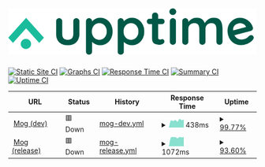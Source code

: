 # [![Upptime](./assets/logo.svg)](http://mog-status.elchronicle.io)

[![Static Site CI](https://github.com/cravemob/mog-status/workflows/Static%20Site%20CI/badge.svg)](https://github.com/cravemob/mog-status/actions?query=workflow%3A%22Static+Site+CI%22)
[![Graphs CI](https://github.com/cravemob/mog-status/workflows/Graphs%20CI/badge.svg)](https://github.com/cravemob/mog-status/actions?query=workflow%3A%22Graphs+CI%22)
[![Response Time CI](https://github.com/cravemob/mog-status/workflows/Response%20Time%20CI/badge.svg)](https://github.com/cravemob/mog-status/actions?query=workflow%3A%22Response+Time+CI%22)
[![Summary CI](https://github.com/cravemob/mog-status/workflows/Summary%20CI/badge.svg)](https://github.com/cravemob/mog-status/actions?query=workflow%3A%22Summary+CI%22)
[![Uptime CI](https://github.com/cravemob/mog-status/workflows/Uptime%20CI/badge.svg)](https://github.com/cravemob/mog-status/actions?query=workflow%3A%22Uptime+CI%22)

<!--start: status pages-->
<!-- This summary is generated by Upptime (https://github.com/upptime/upptime) -->
<!-- Do not edit this manually, your changes will be overwritten -->
<!-- prettier-ignore -->
| URL | Status | History | Response Time | Uptime |
| --- | ------ | ------- | ------------- | ------ |
| <img alt="" src="https://favicons.githubusercontent.com/ec2-13-125-98-107.ap-northeast-2.compute.amazonaws.com" height="13"> [Mog (dev)](http://ec2-13-125-98-107.ap-northeast-2.compute.amazonaws.com:30000) | 🟥 Down | [mog-dev.yml](https://github.com/Cravemob/mog-status/commits/master/history/mog-dev.yml) | <details><summary><img alt="Response time graph" src="./graphs/mog-dev/response-time-week.png" height="20"> 438ms</summary><br><a href="https://mog-status.elchronicle.io/history/mog-dev"><img alt="Response time 958" src="https://img.shields.io/endpoint?url=https%3A%2F%2Fraw.githubusercontent.com%2FCravemob%2Fmog-status%2Fmaster%2Fapi%2Fmog-dev%2Fresponse-time.json"></a><br><a href="https://mog-status.elchronicle.io/history/mog-dev"><img alt="24-hour response time 413" src="https://img.shields.io/endpoint?url=https%3A%2F%2Fraw.githubusercontent.com%2FCravemob%2Fmog-status%2Fmaster%2Fapi%2Fmog-dev%2Fresponse-time-day.json"></a><br><a href="https://mog-status.elchronicle.io/history/mog-dev"><img alt="7-day response time 438" src="https://img.shields.io/endpoint?url=https%3A%2F%2Fraw.githubusercontent.com%2FCravemob%2Fmog-status%2Fmaster%2Fapi%2Fmog-dev%2Fresponse-time-week.json"></a><br><a href="https://mog-status.elchronicle.io/history/mog-dev"><img alt="30-day response time 434" src="https://img.shields.io/endpoint?url=https%3A%2F%2Fraw.githubusercontent.com%2FCravemob%2Fmog-status%2Fmaster%2Fapi%2Fmog-dev%2Fresponse-time-month.json"></a><br><a href="https://mog-status.elchronicle.io/history/mog-dev"><img alt="1-year response time 958" src="https://img.shields.io/endpoint?url=https%3A%2F%2Fraw.githubusercontent.com%2FCravemob%2Fmog-status%2Fmaster%2Fapi%2Fmog-dev%2Fresponse-time-year.json"></a></details> | <details><summary><a href="https://mog-status.elchronicle.io/history/mog-dev">99.77%</a></summary><a href="https://mog-status.elchronicle.io/history/mog-dev"><img alt="All-time uptime 98.39%" src="https://img.shields.io/endpoint?url=https%3A%2F%2Fraw.githubusercontent.com%2FCravemob%2Fmog-status%2Fmaster%2Fapi%2Fmog-dev%2Fuptime.json"></a><br><a href="https://mog-status.elchronicle.io/history/mog-dev"><img alt="24-hour uptime 98.40%" src="https://img.shields.io/endpoint?url=https%3A%2F%2Fraw.githubusercontent.com%2FCravemob%2Fmog-status%2Fmaster%2Fapi%2Fmog-dev%2Fuptime-day.json"></a><br><a href="https://mog-status.elchronicle.io/history/mog-dev"><img alt="7-day uptime 99.77%" src="https://img.shields.io/endpoint?url=https%3A%2F%2Fraw.githubusercontent.com%2FCravemob%2Fmog-status%2Fmaster%2Fapi%2Fmog-dev%2Fuptime-week.json"></a><br><a href="https://mog-status.elchronicle.io/history/mog-dev"><img alt="30-day uptime 99.81%" src="https://img.shields.io/endpoint?url=https%3A%2F%2Fraw.githubusercontent.com%2FCravemob%2Fmog-status%2Fmaster%2Fapi%2Fmog-dev%2Fuptime-month.json"></a><br><a href="https://mog-status.elchronicle.io/history/mog-dev"><img alt="1-year uptime 98.39%" src="https://img.shields.io/endpoint?url=https%3A%2F%2Fraw.githubusercontent.com%2FCravemob%2Fmog-status%2Fmaster%2Fapi%2Fmog-dev%2Fuptime-year.json"></a></details>
| <img alt="" src="https://favicons.githubusercontent.com/15.164.136.6" height="13"> [Mog (release)](http://15.164.136.6:30000) | 🟥 Down | [mog-release.yml](https://github.com/Cravemob/mog-status/commits/master/history/mog-release.yml) | <details><summary><img alt="Response time graph" src="./graphs/mog-release/response-time-week.png" height="20"> 1072ms</summary><br><a href="https://mog-status.elchronicle.io/history/mog-release"><img alt="Response time 477" src="https://img.shields.io/endpoint?url=https%3A%2F%2Fraw.githubusercontent.com%2FCravemob%2Fmog-status%2Fmaster%2Fapi%2Fmog-release%2Fresponse-time.json"></a><br><a href="https://mog-status.elchronicle.io/history/mog-release"><img alt="24-hour response time 2068" src="https://img.shields.io/endpoint?url=https%3A%2F%2Fraw.githubusercontent.com%2FCravemob%2Fmog-status%2Fmaster%2Fapi%2Fmog-release%2Fresponse-time-day.json"></a><br><a href="https://mog-status.elchronicle.io/history/mog-release"><img alt="7-day response time 1072" src="https://img.shields.io/endpoint?url=https%3A%2F%2Fraw.githubusercontent.com%2FCravemob%2Fmog-status%2Fmaster%2Fapi%2Fmog-release%2Fresponse-time-week.json"></a><br><a href="https://mog-status.elchronicle.io/history/mog-release"><img alt="30-day response time 596" src="https://img.shields.io/endpoint?url=https%3A%2F%2Fraw.githubusercontent.com%2FCravemob%2Fmog-status%2Fmaster%2Fapi%2Fmog-release%2Fresponse-time-month.json"></a><br><a href="https://mog-status.elchronicle.io/history/mog-release"><img alt="1-year response time 477" src="https://img.shields.io/endpoint?url=https%3A%2F%2Fraw.githubusercontent.com%2FCravemob%2Fmog-status%2Fmaster%2Fapi%2Fmog-release%2Fresponse-time-year.json"></a></details> | <details><summary><a href="https://mog-status.elchronicle.io/history/mog-release">93.60%</a></summary><a href="https://mog-status.elchronicle.io/history/mog-release"><img alt="All-time uptime 99.33%" src="https://img.shields.io/endpoint?url=https%3A%2F%2Fraw.githubusercontent.com%2FCravemob%2Fmog-status%2Fmaster%2Fapi%2Fmog-release%2Fuptime.json"></a><br><a href="https://mog-status.elchronicle.io/history/mog-release"><img alt="24-hour uptime 56.56%" src="https://img.shields.io/endpoint?url=https%3A%2F%2Fraw.githubusercontent.com%2FCravemob%2Fmog-status%2Fmaster%2Fapi%2Fmog-release%2Fuptime-day.json"></a><br><a href="https://mog-status.elchronicle.io/history/mog-release"><img alt="7-day uptime 93.60%" src="https://img.shields.io/endpoint?url=https%3A%2F%2Fraw.githubusercontent.com%2FCravemob%2Fmog-status%2Fmaster%2Fapi%2Fmog-release%2Fuptime-week.json"></a><br><a href="https://mog-status.elchronicle.io/history/mog-release"><img alt="30-day uptime 98.53%" src="https://img.shields.io/endpoint?url=https%3A%2F%2Fraw.githubusercontent.com%2FCravemob%2Fmog-status%2Fmaster%2Fapi%2Fmog-release%2Fuptime-month.json"></a><br><a href="https://mog-status.elchronicle.io/history/mog-release"><img alt="1-year uptime 99.33%" src="https://img.shields.io/endpoint?url=https%3A%2F%2Fraw.githubusercontent.com%2FCravemob%2Fmog-status%2Fmaster%2Fapi%2Fmog-release%2Fuptime-year.json"></a></details>

<!--end: status pages-->
